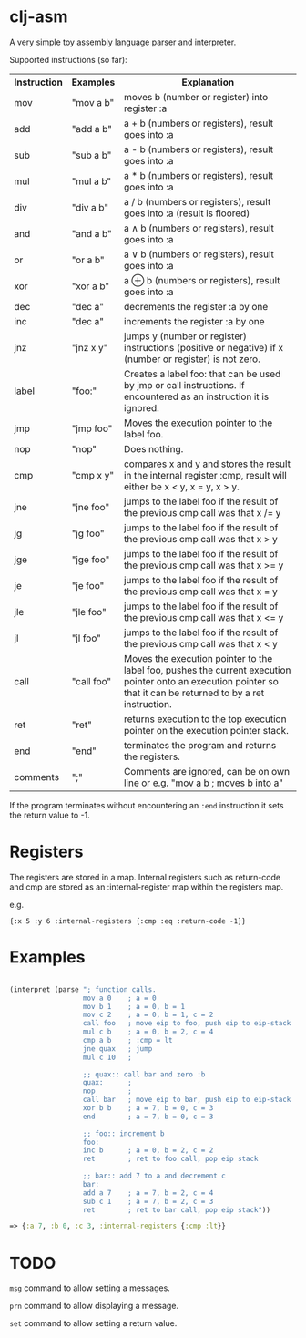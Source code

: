 # clj-asm

A very simple toy assembly language parser and interpreter. 

Supported instructions (so far):

<table>
<tr><th>Instruction</th><th>Examples</th><th>Explanation</th></tr>
<tr><td>mov</td><td>"mov a b"</td><td>moves b (number or register) into register :a</td></tr>
<tr><td>add</td><td>"add a b"</td><td>a + b (numbers or registers), result goes into :a</td></tr>
<tr><td>sub</td><td>"sub a b"</td><td>a - b (numbers or registers), result goes into :a</td></tr>
<tr><td>mul</td><td>"mul a b"</td><td>a * b (numbers or registers), result goes into :a</td></tr>
<tr><td>div</td><td>"div a b"</td><td>a / b (numbers or registers), result goes into :a (result is floored)</td></tr>
<tr><td>and</td><td>"and a b"</td><td>a ∧ b (numbers or registers), result goes into :a</td></tr>
<tr><td>or</td><td>"or a b"</td><td>a ∨ b (numbers or registers), result goes into :a</td></tr>
<tr><td>xor</td><td>"xor a b"</td><td>a ⊕ b (numbers or registers), result goes into :a</td></tr>
<tr><td>dec</td><td>"dec a"</td><td>decrements the register :a by one</td></tr>
<tr><td>inc</td><td>"dec a"</td><td>increments the register :a by one</td></tr>
<tr><td>jnz</td><td>"jnz x y"</td><td>jumps y (number or register) instructions (positive or negative) if x (number or register) is not zero.</td></tr>
<tr><td>label</td><td>"foo:"</td><td>Creates a label foo: that can be used by jmp or call instructions. If encountered as an instruction it is ignored.</td></tr>
<tr><td>jmp</td><td>"jmp foo"</td><td>Moves the execution pointer to the label foo.</td></tr>
<tr><td>nop</td><td>"nop"</td><td>Does nothing.</td></tr>
<tr><td>cmp</td><td>"cmp x y"</td><td>compares x and y and stores the result in the internal register :cmp, result will either be x < y, x = y, x > y.</td></tr>
<tr><td>jne</td><td>"jne foo"</td><td>jumps to the label foo if the result of the previous cmp call was that x /= y</td></tr>
<tr><td>jg</td><td>"jg foo"</td><td>jumps to the label foo if the result of the previous cmp call was that x > y</td></tr>
<tr><td>jge</td><td>"jge foo"</td><td>jumps to the label foo if the result of the previous cmp call was that x >= y</td></tr>
<tr><td>je</td><td>"je foo"</td><td>jumps to the label foo if the result of the previous cmp call was that x = y</td></tr>
<tr><td>jle</td><td>"jle foo"</td><td>jumps to the label foo if the result of the previous cmp call was that x <= y</td></tr>
<tr><td>jl</td><td>"jl foo"</td><td>jumps to the label foo if the result of the previous cmp call was that x < y</td></tr>
<tr><td>call</td><td>"call foo"</td><td>Moves the execution pointer to the label foo, pushes the current execution pointer onto an execution pointer so that it can be returned to by a ret instruction.</td></tr>
<tr><td>ret</td><td>"ret"</td><td>returns execution to the top execution pointer on the execution pointer stack.</td></tr>
<tr><td>end</td><td>"end"</td><td>terminates the program and returns the registers.</td></tr>
<tr><td>comments</td><td>";"</td><td>Comments are ignored, can be on own line or e.g. "mov a b  ; moves b into a" </td></tr>
</table>
 
 If the program terminates without encountering an `:end` instruction it sets the return value to -1.
 
 # Registers
 
 The registers are stored in a map. Internal registers such as return-code and cmp are stored as an :internal-register map
 within the registers map.
 
 e.g.
 
 ```{:x 5 :y 6 :internal-registers {:cmp :eq :return-code -1}}``` 
 
 # Examples
 
 ```clojure

(interpret (parse "; function calls.
                   mov a 0    ; a = 0
                   mov b 1    ; a = 0, b = 1
                   mov c 2    ; a = 0, b = 1, c = 2
                   call foo   ; move eip to foo, push eip to eip-stack
                   mul c b    ; a = 0, b = 2, c = 4        
                   cmp a b    ; :cmp = lt
                   jne quax   ; jump
                   mul c 10   ;
                   
                   ;; quax:: call bar and zero :b
                   quax:      ; 
                   nop        ;
                   call bar   ; move eip to bar, push eip to eip-stack
                   xor b b    ; a = 7, b = 0, c = 3 
                   end        ; a = 7, b = 0, c = 3
                   
                   ;; foo:: increment b
                   foo:
                   inc b      ; a = 0, b = 2, c = 2
                   ret        ; ret to foo call, pop eip stack
                   
                   ;; bar:: add 7 to a and decrement c
                   bar:
                   add a 7    ; a = 7, b = 2, c = 4
                   sub c 1    ; a = 7, b = 2, c = 3
                   ret        ; ret to bar call, pop eip stack"))

=> {:a 7, :b 0, :c 3, :internal-registers {:cmp :lt}}
```

# TODO

`msg` command to allow setting a messages.

`prn` command to allow displaying a message.

`set` command to allow setting a return value.
